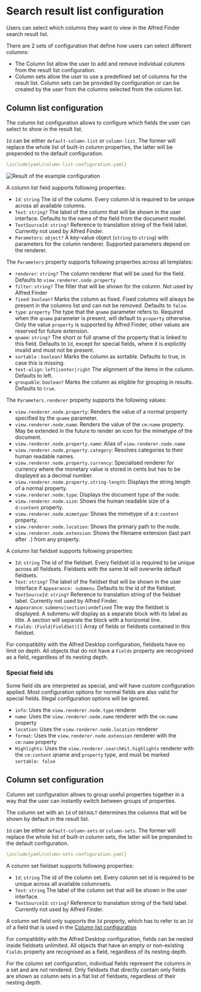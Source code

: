 # Search result list configuration

Users can select which columns they want to view in the Alfred Finder search result list.

There are 2 sets of configuration that define how users can select different columns:

 * The Column list allow the user to add and remove individual columns from the result list configuration.
 * Column sets allow the user to use a predefined set of columns for the result list.
    Column sets can be provided by configuration or can be created by the user from the columns selected from the column list.

## Column list configuration

The column list configuration allows to configure which fields the user can select to show in the result list.

`Id` can be either `default-column-list` or `column-list`. The former will replace the whole list of built-in column properties, the latter will be prepended to the default configuration.

```yaml
\include{yaml/column-list-configuration.yaml}
```

![Result of the example configuration](images/result-list-example-config.png)

A column list field supports following properties:

 * `Id`: `string` The id of the column. Every column id is required to be unique across all available columns.
 * `Text`: `string?` The label of the column that will be shown in the user interface. Defaults to the name of the field from the document model.
 * `TextSourceId`: `string?` Reference to translation string of the field label. Currently not used by Alfred Finder.
 * `Parameters`: `object?` A key-value object (`string` to `string`) with parameters for the column renderer. Supported parameters depend on the renderer.

The `Parameters` property supports following properties across all templates:

 * `renderer`: `string?` The column renderer that will be used for the field. Defaults to `view.renderer.node.property`
 * `filter`: `string?` The filter that will be shown for the column. Not used by Alfred Finder
 * `fixed`: `boolean?` Marks the column as fixed. Fixed columns will always be present in the columns list and can not be removed. Defaults to `false`.
 * `type`: `property` The type that the `qname` parameter refers to. Required when the `qname` parameter is present, will default to `property` otherwise. Only the value `property` is supported by Alfred Finder, other values are reserved for future extension.
 * `qname`: `string?` The short or full qname of the property that is linked to this field. Defaults to `Id`, except for special fields, where it is explicitly invalid and must not be present.
 * `sortable` : `boolean?` Marks the column as sortable. Defaults to true, in case this is missing.
 * `text-align`: `left|center|right` The alignment of the items in the column. Defaults to left.
 * `groupable`: `boolean?` Marks the column as eligible for grouping in results. Defaults to `true`.

The `Parameters.renderer` property supports the following values:

 * `view.renderer.node.property`: Renders the value of a normal property specified by the `qname` parameter.
 * `view.renderer.node.name`: Renders the value of the `cm:name` property. May be extended in the future to render an icon for the mimetype of the document.
 * `view.renderer.node.property.name`: Alias of `view.renderer.node.name`
 * `view.renderer.node.property.category`: Resolves categories to their human readable names.
 * `view.renderer.node.property.currency`: Specialised renderer for currency where the monetary value is stored in cents but has to be displayed as a decimal number.
 * `view.renderer.node.property.string-length`: Displays the string length of a normal property.
 * `view.renderer.node.type`: Displays the document type of the node.
 * `view.renderer.node.size`: Shows the human readable size of a `d:content` property.
 * `view.renderer.node.mimetype`: Shows the mimetype of a `d:content` property.
 * `view.renderer.node.location`: Shows the primary path to the node.
 * `view.renderer.node.extension`: Shows the filename extension (last part after `.`) from any property.

A column list fieldset supports following properties:
 * `Id`: `string` The id of the fieldset. Every fieldset id is required to be unique across all fieldsets. Fieldsets with the same Id will overwrite default fieldsets.
 * `Text`: `string?` The label of the fieldset that will be shown in the user interface if `Appearance: submenu`. Defaults to the id of the fieldset.
 * `TextSourceId`: `string?` Reference to translation string of the fieldset label. Currently not used by Alfred Finder.
 * `Appearance`: `submenu|section|undefined` The way the fieldset is displayed. A submenu will display as a separate block with its label as title. A section will separate the block with a horizontal line.
 * `Fields`: `(Field|FieldSet)[]` Array of fields or fieldsets contained in this fieldset.

For compatiblity with the Alfred Desktop configuration, fieldsets have no limit on depth. All objects that do not have a `Fields` property are recognised as a field, regardless of its nesting depth.

### Special field ids

Some field ids are interpreted as special, and will have custom configuration applied.
Most configuration options for normal fields are also valid for special fields. Illegal configuration options will be ignored.

* `info`: Uses the `view.renderer.node.type` renderer
* `name`: Uses the `view.renderer.node.name` renderer with the `cm:name` property
* `location`: Uses the `view.renderer.node.location` renderer
* `format`: Uses the `view.renderer.node.extension` renderer with the `cm:name` property
* `Highlights`: Uses the `view.renderer.searchHit.highlights` renderer with the `cm:content` qname and `property` type, and must be marked `sortable: false`

## Column set configuration

Column set configuration allows to group useful properties together in a way that the user can instantly switch between groups of properties.

The column set with an `Id` of `DEFAULT` determines the columns that will be shown by default in the result list.

`Id` can be either `default-column-sets` or `column-sets`. The former will replace the whole list of built-in column sets, the latter will be prepended to the default configuration.

```yaml
\include{yaml/column-sets-configuration.yaml}
```

A column set fieldset supports following properties:

 * `Id`: `string` The id of the column set. Every column set id is required to be unique across all available columnsets.
 * `Text`: `string` The label of the column set that will be shown in the user interface.
 * `TextSourceId`: `string?` Reference to translation string of the field label. Currently not used by Alfred Finder.

A column set field only supports the `Id` property, which has to refer to an `Id` of a field that is used in the [Column list configuration](#column-list-configuration)

For compatiblity with the Alfred Desktop configuration, fields can be nested inside fieldsets unlimited. All objects that have an empty or non-existing `Fields` property are recognised as a field, regardless of its nesting depth.

For the column set configuration, individual fields represent the columns in a set and are not rendered. Only fieldsets that directly contain only fields are shown as column sets in a flat list of fieldsets, regardless of their nesting depth.
